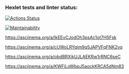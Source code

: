 ### Hexlet tests and linter status:
[![Actions Status](https://github.com/vkaplin/frontend-project-lvl1/workflows/hexlet-check/badge.svg)](https://github.com/vkaplin/frontend-project-lvl1/actions)

[![Maintainability](https://api.codeclimate.com/v1/badges/a99a88d28ad37a79dbf6/maintainability)](https://codeclimate.com/github/codeclimate/codeclimate/maintainability)

https://asciinema.org/a/lkEEvCJodOh3psAc1ot7H5Fsk

https://asciinema.org/a/cUWoLRYqim9q5JAPVFqFNK2vq

https://asciinema.org/a/obdBRXikUJLAEKRw1rRNC6seC

https://asciinema.org/a/KWFiLoWbpJ5aockKRCA5dNm83

